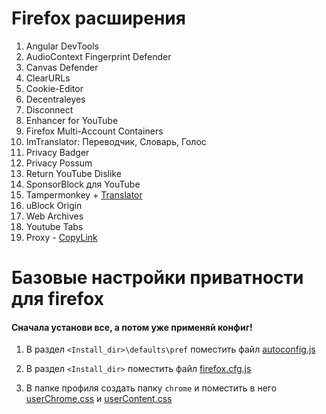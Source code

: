 # Firefox расширения

1. Angular DevTools
1. AudioContext Fingerprint Defender
1. Canvas Defender
1. ClearURLs
1. Cookie-Editor
1. Decentraleyes
1. Disconnect
1. Enhancer for YouTube
1. Firefox Multi-Account Containers
1. ImTranslator: Переводчик, Словарь, Голос
1. Privacy Badger
1. Privacy Possum
1. Return YouTube Dislike
1. SponsorBlock для YouTube
1. Tampermonkey + [Translator](https://github.com/ilyhalight/voice-over-translation)
1. uBlock Origin
1. Web Archives
1. Youtube Tabs
1. Proxy - [CopyLink](https://antizapret.prostovpn.org:18443/proxy.pac)

# Базовые настройки приватности для firefox

#### Сначала установи все, а потом уже применяй конфиг!

1. В раздел `<Install_dir>\defaults\pref` поместить файл [autoconfig.js](js/autoconfig.js)

1. В раздел `<Install_dir>` поместить файл [firefox.cfg.js](js/firefox.cfg.js)

1. В папке профиля создать папку `chrome` и поместить в него [userChrome.css](chrome/userChrome.css) и [userContent.css](chrome/userContent.css)